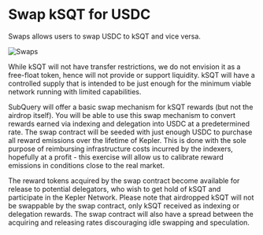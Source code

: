 # Swap kSQT for USDC

Swaps allows users to swap USDC to kSQT and vice versa.

![Swaps](/assets/img/swaps.png)

While kSQT will not have transfer restrictions, we do not envision it as a free-float token, hence will not provide or support liquidity. kSQT will have a controlled supply that is intended to be just enough for the minimum viable network running with limited capabilities.

SubQuery will offer a basic swap mechanism for kSQT rewards (but not the airdrop itself). You will be able to use this swap mechanism to convert rewards earned via indexing and delegation into USDC at a predetermined rate. The swap contract will be seeded with just enough USDC to purchase all reward emissions over the lifetime of Kepler. This is done with the sole purpose of reimbursing infrastructure costs incurred by the indexers, hopefully at a profit - this exercise will allow us to calibrate reward emissions in conditions close to the real market.

The reward tokens acquired by the swap contract become available for release to potential delegators, who wish to get hold of kSQT and participate in the Kepler Network. Please note that airdropped kSQT will not be swappable by the swap contract, only kSQT received as indexing or delegation rewards. The swap contract will also have a spread between the acquiring and releasing rates discouraging idle swapping and speculation.
